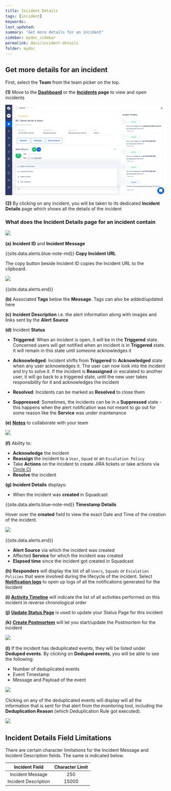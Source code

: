 ```yaml
---
title: Incident Details
tags: [incident]
keywords:
last_updated:
summary: "Get more details for an incident"
sidebar: mydoc_sidebar
permalink: docs/incident-details
folder: mydoc
---
```


## Get more details for an incident

First, select the **Team** from the team picker on the top.

**(1)** Move to the **[Dashboard](incident-dashboard)** or the **[Incidents](incident-list-table-view) page** to view and open incidents

![](images/incident_1.png)

**(2)** By clicking on any incident, you will be taken to its dedicated **Incident Details** page which shows all the details of the incident

### What does the Incident Details page for an incident contain

![](images/incident_2.png)

**(a)** **Incident ID** and **Incident Message**

{{site.data.alerts.blue-note-md}}
**Copy Incident URL**

The copy button beside Incident ID copies the Incident URL to the clipboard.

![](images/incident_5.png)

{{site.data.alerts.end}}

**(b)** Associated **Tags** below the **Message**. Tags can also be added/updated here

**(c)** **Incident Description** i.e. the alert information along with images and links sent by the **Alert Source**

**(d)** Incident **Status**

- **Triggered**: When an incident is open, it will be in the **Triggered** state. Concerned users will get notified when an incident is in **Triggered** state. It will remain in this state until someone acknowledges it

- **Acknowledged**: Incident shifts from **Triggered** to **Acknowledged** state when any user acknowledges it. The user can now look into the incident and try to solve it. If the incident is **Reassigned** or escalated to another user, it will go back to a triggered state, until the new user takes responsibility for it and acknowledges the incident

- **Resolved**: Incidents can be marked as **Resolved** to close them

- **Suppressed**: Sometimes, the incidents can be in a **Suppressed** state - this happens when the alert notification was not meant to go out for some reason like the **Service** was under maintenance

**(e)** **[Notes](incident-notes)** to collaborate with your team

![](images/incident_3.png)

**(f)** Ability to:

- **Acknowledge** the incident
- **Reassign** the incident to a `User`, `Squad` or an `Escalation Policy`
- Take **Actions** on the incident to create JIRA tickets or take actions via [Circle CI](https://support.squadcast.com/docs/circleci-actions)
- **Resolve** the incident

**(g)** **Incident Details** displays:

- When the incident was **created** in Squadcast

{{site.data.alerts.blue-note-md}}
**Timestamp Details**

Hover over the **created** field to view the exact Date and Time of the creation of the incident.

![](images/incident_6.png)

{{site.data.alerts.end}}

- **Alert Source** via which the incident was created
- Affected **Service** for which the incident was created
- **Elapsed time** since the incident got created in Squadcast

**(h)** **Responders** will display the list of all `Users`, `Squads` or `Escalation Policies` that were involved during the lifecycle of the incident. Select **[Notification logs](notification-logs)** to open up logs of all the notifications generated for the Incident

**(i)** **[Activity Timeline](incident-timeline)** will indicate the list of all activities performed on this incident in reverse chronological order

**(j)** **[Update Status Page](statuspage#updating-your-statuspage)** is used to update your Status Page for this incident

**(k)** **[Create Postmortem](postmortems#creating-a-postmortem)** will let you start/update the Postmortem for the incident

![](images/incident_4.png)

**(l)** If the incident has deduplicated events, they will be listed under **Deduped events**. By clicking on **Deduped events**, you will be able to see the following:

- Number of deduplicated events
- Event Timestamp
- Message and Payload of the event

![](images/de-duplication_7.png)

Clicking on any of the deduplicated events will display will all the information that is sent for that alert from the monitoring tool, including the **Deduplication Reason** (which Deduplication Rule got executed).

![](images/dedup_reason.png)

## Incident Details Field Limitations

There are certain character limitations for the Incident Message and Incident Description fields. The same is indicated below.

|    Incident Field    | Character Limit |
| :------------------: | :-------------: |
|   Incident Message   |       250       |
| Incident Description |      15000      |
